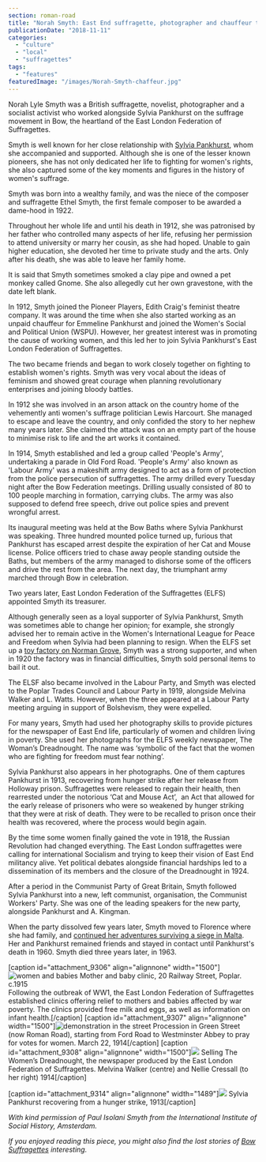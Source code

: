 ```yaml
---
section: roman-road
title: "Norah Smyth: East End suffragette, photographer and chauffeur to Emmeline Pankhurst"
publicationDate: "2018-11-11"
categories: 
  - "culture"
  - "local"
  - "suffragettes"
tags: 
  - "features"
featuredImage: "/images/Norah-Smyth-chaffeur.jpg"
---
```


Norah Lyle Smyth was a British suffragette, novelist, photographer and a socialist activist who worked alongside Sylvia Pankhurst on the suffrage movement in Bow, the heartland of the East London Federation of Suffragettes.

Smyth is well known for her close relationship with [Sylvia Pankhurst](https://romanroadlondon.com/bows-suffragette-secrets-sylvia-pankhurst-east-end-suffrage/), whom she accompanied and supported. Although she is one of the lesser known pioneers, she has not only dedicated her life to fighting for women's rights, she also captured some of the key moments and figures in the history of women's suffrage.

Smyth was born into a wealthy family, and was the niece of the composer and suffragette Ethel Smyth, the first female composer to be awarded a dame-hood in 1922.

Throughout her whole life and until his death in 1912, she was patronised by her father who controlled many aspects of her life, refusing her permission to attend university or marry her cousin, as she had hoped. Unable to gain higher education, she devoted her time to private study and the arts. Only after his death, she was able to leave her family home.

It is said that Smyth sometimes smoked a clay pipe and owned a pet monkey called Gnome. She also allegedly cut her own gravestone, with the date left blank.

In 1912, Smyth joined the Pioneer Players, Edith Craig's feminist theatre company. It was around the time when she also started working as an unpaid chauffeur for Emmeline Pankhurst and joined the Women's Social and Political Union (WSPU). However, her greatest interest was in promoting the cause of working women, and this led her to join Sylvia Pankhurst's East London Federation of Suffragettes.

The two became friends and began to work closely together on fighting to establish women's rights. Smyth was very vocal about the ideas of feminism and showed great courage when planning revolutionary enterprises and joining bloody battles.

In 1912 she was involved in an arson attack on the country home of the vehemently anti women's suffrage politician Lewis Harcourt. She managed to escape and leave the country, and only confided the story to her nephew many years later. She claimed the attack was on an empty part of the house to minimise risk to life and the art works it contained.

In 1914, Smyth established and led a group called 'People's Army', undertaking a parade in Old Ford Road. 'People's Army' also known as 'Labour Army' was a makeshift army designed to act as a form of protection from the police persecution of suffragettes. The army drilled every Tuesday night after the Bow Federation meetings. Drilling usually consisted of 80 to 100 people marching in formation, carrying clubs. The army was also supposed to defend free speech, drive out police spies and prevent wrongful arrest.

Its inaugural meeting was held at the Bow Baths where Sylvia Pankhurst was speaking. Three hundred mounted police turned up, furious that Pankhurst has escaped arrest despite the expiration of her Cat and Mouse license. Police officers tried to chase away people standing outside the Baths, but members of the army managed to dishorse some of the officers and drive the rest from the area. The next day, the triumphant army marched through Bow in celebration.

Two years later, East London Federation of the Suffragettes (ELFS) appointed Smyth its treasurer.

Although generally seen as a loyal supporter of Sylvia Pankhurst, Smyth was sometimes able to change her opinion; for example, she strongly advised her to remain active in the Women's International League for Peace and Freedom when Sylvia had been planning to resign. When the ELFS set up a [toy factory on Norman Grove](https://romanroadlondon.com/home-birth-pioneer-claire-davis-breastfeeding-living-pankhurst-house/), Smyth was a strong supporter, and when in 1920 the factory was in financial difficulties, Smyth sold personal items to bail it out.

The ELSF also became involved in the Labour Party, and Smyth was elected to the Poplar Trades Council and Labour Party in 1919, alongside Melvina Walker and L. Watts. However, when the three appeared at a Labour Party meeting arguing in support of Bolshevism, they were expelled.

For many years, Smyth had used her photography skills to provide pictures for the newspaper of East End life, particularly of women and children living in poverty. She used her photographs for the ELFS weekly newspaper, The Woman’s Dreadnought. The name was ‘symbolic of the fact that the women who are fighting for freedom must fear nothing’.

Sylvia Pankhurst also appears in her photographs. One of them captures Pankhurst in 1913, recovering from hunger strike after her release from Holloway prison. Suffragettes were released to regain their health, then rearrested under the notorious ‘Cat and Mouse Act’,  an Act that allowed for the early release of prisoners who were so weakened by hunger striking that they were at risk of death. They were to be recalled to prison once their health was recovered, where the process would begin again.

By the time some women finally gained the vote in 1918, the Russian Revolution had changed everything. The East London suffragettes were calling for international Socialism and trying to keep their vision of East End militancy alive. Yet political debates alongside financial hardships led to a dissemination of its members and the closure of the Dreadnought in 1924.

After a period in the Communist Party of Great Britain, Smyth followed Sylvia Pankhurst into a new, left communist, organisation, the Communist Workers' Party. She was one of the leading speakers for the new party, alongside Pankhurst and A. Kingman.

When the party dissolved few years later, Smyth moved to Florence where she had family, and [continued her adventures surviving a siege in Malta](https://romanroadlondon.com/suffragette-norah-smyth-life/). Her and Pankhurst remained friends and stayed in contact until Pankhurst's death in 1960. Smyth died three years later, in 1963.

\[caption id="attachment\_9306" align="alignnone" width="1500"\]![women and babies](/images/poplar-nursery-mothers-and-infants-Norah-Smyth.jpg) Mother and baby clinic, 20 Railway Street, Poplar. c.1915  
Following the outbreak of WW1, the East London Federation of Suffragettes established clinics offering relief to mothers and babies affected by war poverty. The clinics provided free milk and eggs, as well as information on infant health.\[/caption\] \[caption id="attachment\_9307" align="alignnone" width="1500"\]![demonstration in the street](/images/ELFS-demonstration-resized.jpg) Procession in Green Street (now Roman Road), starting from Ford Road to Westminster Abbey to pray for votes for women. March 22, 1914\[/caption\] \[caption id="attachment\_9308" align="alignnone" width="1500"\]![](/images/Melvina-Walker-centre-and-Nellie-Cressall-right-selling-the-Womans-Dreadought-1914-resized-Norah-Smyth.jpg) Selling The Women’s Dreadnought, the newspaper produced by the East London Federation of Suffragettes. Melvina Walker (centre) and Nellie Cressall (to her right) 1914\[/caption\]

\[caption id="attachment\_9314" align="alignnone" width="1489"\]![](/images/1S-Pankhurst-recovering-from-hunger-strike-1913.jpg) Sylvia Pankhurst recovering from a hunger strike, 1913\[/caption\]

_With kind permission of Paul Isolani Smyth from the International Institute of Social History, Amsterdam._ 

_If you enjoyed reading this piece, you might also find the lost stories of [Bow Suffragettes](https://romanroadlondon.com/bow-suffragettes-lost-stories/) interesting._

